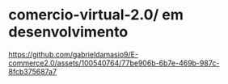 
# comercio-virtual-2.0/ em desenvolvimento 

https://github.com/gabrieldamasio9/E-commerce2.0/assets/100540764/77be906b-6b7e-469b-987c-8fcb375687a7



